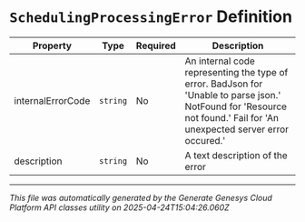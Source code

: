 # `SchedulingProcessingError` Definition

| Property | Type | Required | Description |
|----------|------|----------|-------------|
| internalErrorCode | `string` | No | An internal code representing the type of error. BadJson for 'Unable to parse json.' NotFound for 'Resource not found.' Fail for 'An unexpected server error occured.' |
| description | `string` | No | A text description of the error |

---

*This file was automatically generated by the Generate Genesys Cloud Platform API classes utility on 2025-04-24T15:04:26.060Z*